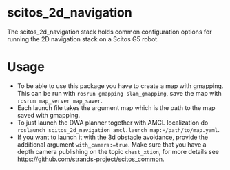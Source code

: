 scitos_2d_navigation
====================

The scitos_2d_navigation stack holds common configuration options for running the 2D navigation stack on a Scitos G5 robot.

# Usage

  * To be able to use this package you have to create a map with gmapping. This can be run with `rosrun gmapping slam_gmapping`, save the map with `rosrun map_server map_saver`.
  * Each launch file takes the argument map which is the path to the map saved with gmapping.
  * To just launch the DWA planner together with AMCL localization do `roslaunch scitos_2d_navigation amcl.launch map:=/path/to/map.yaml`.
  * If you want to launch it with the 3d obstacle avoidance, provide the additional argument `with_camera:=true`. Make sure that you have a depth camera publishing on the topic `chest_xtion`, for more details see https://github.com/strands-project/scitos_common.
